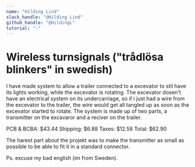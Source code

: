 ```yaml
---
name: "Hilding Lind"
slack_handle: "@Hilding Lind"
github_handle: "@HildingL"
tutorial: "-"
---
```


# Wireless turnsignals ("trådlösa blinkers" in swedish)

I have made system to allow a trailer connected to a excevator to stil have its lights working, while the excevator is rotating. 
The excevator dosen't have an electrical system on its undercarriage, so if i just had a wire from the excevator to the trailer, the wire would get all tangled up as soon as the excevator started to rotate. 
The system is made up of two parts, a transmitter on the excavaror and a reciver on the trailer.

PCB & BCBA: $43.44
Shipping: $6.88
Taxes: $12.58
Total: $62.90

The harest part about the projekt was to make the transmitter as small as possible to be able to fit it in a standard connector.

Ps. excuse my bad english (im from Sweden).
